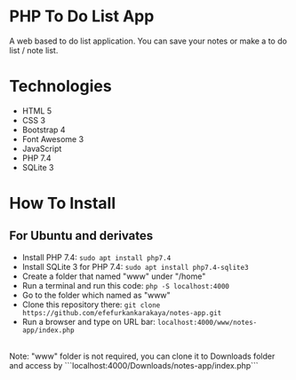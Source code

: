 # PHP To Do List App

A web based to do list application. You can save your notes or make a to do list / note list.

# Technologies

* HTML 5
* CSS 3
* Bootstrap 4
* Font Awesome 3
* JavaScript
* PHP 7.4
* SQLite 3

# How To Install
## For Ubuntu and derivates
* Install PHP 7.4: ```sudo apt install php7.4```
* Install SQLite 3 for PHP 7.4: ```sudo apt install php7.4-sqlite3```
* Create a folder that named "www" under "/home"
* Run a terminal and run this code: ```php -S localhost:4000```
* Go to the folder which named as "www"
* Clone this repository there: ```git clone https://github.com/efefurkankarakaya/notes-app.git```
* Run a browser and type on URL bar: ```localhost:4000/www/notes-app/index.php```
<br />
Note: "www" folder is not required, you can clone it to Downloads folder and access by ```localhost:4000/Downloads/notes-app/index.php```


